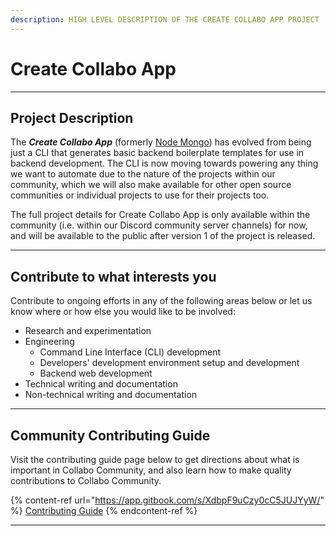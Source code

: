 ```yaml
---
description: HIGH LEVEL DESCRIPTION OF THE CREATE COLLABO APP PROJECT
---
```


# Create Collabo App

***

## **Project Description**

The _**Create Collabo App**_ (formerly [Node Mongo](https://docs.collabocommunity.com/node-mongo)) has evolved from being just a CLI that generates basic backend boilerplate templates for use in backend development. The CLI is now moving towards powering any thing we want to automate due to the nature of the projects within our community, which we will also make available for other open source communities or individual projects to use for their projects too.

The full project details for Create Collabo App is only available within the community (i.e. within our Discord community server channels) for now, and will be available to the public after version 1 of the project is released.

***

## Contribute to what interests you

Contribute to ongoing efforts in any of the following areas below or let us know where or how else you would like to be involved:

* Research and experimentation
* Engineering
  * Command Line Interface (CLI) development
  * Developers' development environment setup and development
  * Backend web development
* Technical writing and documentation
* Non-technical writing and documentation

***

## Community Contributing Guide <a href="#community-contributing-guide" id="community-contributing-guide"></a>

Visit the contributing guide page below to get directions about what is important in Collabo Community, and also learn how to make quality contributions to Collabo Community.

{% content-ref url="https://app.gitbook.com/s/XdbpF9uCzy0cC5JUJYyW/" %}
[Contributing Guide](https://app.gitbook.com/s/XdbpF9uCzy0cC5JUJYyW/)
{% endcontent-ref %}

***
